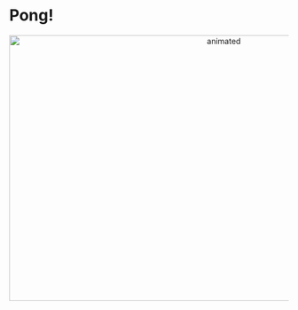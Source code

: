 # Pong!

<p align="center">
  <img src="https://imgur.com/jsnouzZ.gif" alt="animated" width="758" height="480"/>
</p>
